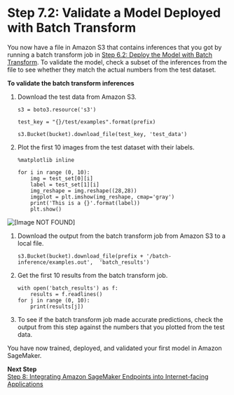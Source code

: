 # Step 7\.2: Validate a Model Deployed with Batch Transform<a name="ex1-test-model-batch"></a>

You now have a file in Amazon S3 that contains inferences that you got by running a batch transform job in [Step 6\.2: Deploy the Model with Batch Transform](ex1-batch-transform.md)\. To validate the model, check a subset of the inferences from the file to see whether they match the actual numbers from the test dataset\.

**To validate the batch transform inferences**

1. Download the test data from Amazon S3\.

   ```
   s3 = boto3.resource('s3')
   
   test_key = "{}/test/examples".format(prefix)
   
   s3.Bucket(bucket).download_file(test_key, 'test_data')
   ```

1. Plot the first 10 images from the test dataset with their labels\.

   ```
   %matplotlib inline
                       
   for i in range (0, 10):
       img = test_set[0][i]
       label = test_set[1][i]
       img_reshape = img.reshape((28,28))
       imgplot = plt.imshow(img_reshape, cmap='gray')
       print('This is a {}'.format(label))
       plt.show()
   ```  
![\[Image NOT FOUND\]](http://docs.aws.amazon.com/sagemaker/latest/dg/images/test-digits.png)

1. Download the output from the batch transform job from Amazon S3 to a local file\.

   ```
   s3.Bucket(bucket).download_file(prefix + '/batch-inference/examples.out',  'batch_results')
   ```

1. Get the first 10 results from the batch transform job\.

   ```
   with open('batch_results') as f:
       results = f.readlines()
   for j in range (0, 10):
       print(results[j])
   ```

1. To see if the batch transform job made accurate predictions, check the output from this step against the numbers that you plotted from the test data\.

You have now trained, deployed, and validated your first model in Amazon SageMaker\.

**Next Step**  
[Step 8: Integrating Amazon SageMaker Endpoints into Internet\-facing Applications](getting-started-client-app.md)